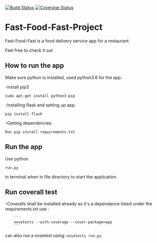[![Build Status](https://travis-ci.org/kmwangemi/Fast-Food-Fast-Project.svg?branch=myTests)](https://travis-ci.org/kmwangemi/Fast-Food-Fast-Project) [![Coverage Status](https://coveralls.io/repos/github/kmwangemi/Fast-Food-Fast-Project/badge.svg?branch=master)](https://coveralls.io/github/kmwangemi/Fast-Food-Fast-Project?branch=master)


# Fast-Food-Fast-Project
Fast-Food-Fast is a food delivery service app for a restaurant. 

Feel free to check it out

How to run the app
------------------
Make sure python is installed, used python3.6 for the app.

-install pip3

  ```
  sudo apt-get install python3-pip
  ```
-Installing flask and setting up app.

   ```
  pip install flask
  ```
-Getting dependencies

  ```
  Run pip install requirements.txt
  ```
Run the app
-----------
Use python 

```
run.py
``` 
in terminal when in file directory to start the application.

Run coverall test
-----------------
-Coveralls shall be installed already as it's a dependance listed under the requirements.txt
  use :
  
        ```
        nosetests --with-coverage --cover-package=app
        ```
        
       
can also run a nosetest using:
        ```
        nosetests run.py
        ``` 
        

